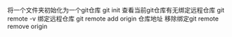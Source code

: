 将一个文件夹初始化为一个git仓库	git init
查看当前git仓库有无绑定远程仓库	git remote -v
绑定远程仓库	git remote add origin 仓库地址
移除绑定git remote remove origin
